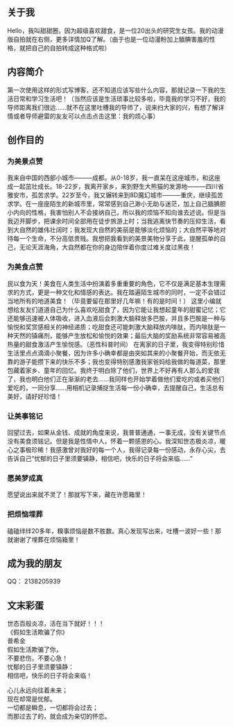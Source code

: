 ## 关于我
Hello，我叫甜甜圈，因为超级喜欢甜食，是一位20出头的研究生女孩。我的动漫版自拍就在右侧，更多详情加Q了解。（由于也是一位动漫粉加上腼腆害羞的性格，就把自己的自拍转成这种格式啦）
## 内容简介
第一次使用这样的形式写博客，还不知道应该写些什么内容，那就记录一下我的生活日常和学习生活吧！（当然应该是生活琐事比较多啦，毕竟我的学习不好，我的导师距离我们很远……就不在这里吐槽我的导师了，说来扫大家的兴，有想了解详情或者导师避雷的友友可以点击点击这里：我的烦心事）
## 创作目的
### 为美景点赞
我来自中国的西部小城市———成都。从0-18岁，我一直呆在这座城市，和这座成一起茁壮成长。18-22岁，我离开家乡，来到野生大熊猫的发源地———四川省雅安市，孤苦求学。22岁至今，我又辗转来到8D魔幻城市———重庆，继续孤苦求学。在一座座陌生的新城市里，常常感到自己渺小无助与迷茫，加上自己腼腆胆小内向的性格，我害怕别人不会接纳自己，所以我的烦恼不知向谁去述说。但是当我迈开脚步，把课余时间全部用在徒步旅游上时；当我逃离快节奏的压抑生活，看到大自然的雄伟壮阔时；我发现大自然的美丽是能够淡化烦恼的；大自然平等地对待每一个生命，不分高低贵贱。我想把我看到的美景美物分享于此，提醒孤单的自己，无论天涯海角，大自然都在你的身边陪伴着你度过难关度过黑夜！
### 为美食点赞
民以食为天！美食在人类生活中扮演着多重重要的角色，它不仅是满足基本生理需求的方式，更是一种文化和情感的表达。我在踏遍陌生城市的同时，一定不会错过当地所有的地道美食！（毕竟要留在那里好几年嘛！有的是时间！）
这里小编就想给友友们道道自己为什么喜欢吃甜食了，因为它能让我想起童年的甜蜜记忆；它还能够迅速被人体吸收，进入血液后会刺激大脑释放多巴胺，并且多巴胺是一种与愉悦和奖赏感相关的神经递质；吃甜食还可能刺激大脑释放内啡肽，而内啡肽是一种天然的镇痛剂，能够产生放松和愉悦的效果；最后大脑的奖励系统非常容易被高热量的甜食激活产生愉悦感。（恶性科普时间）
在离家的日子里，我变得特别珍惜生活里点点滴滴小聚餐，因为许多小确幸都是由突如其来的小聚餐开始，而无依无靠的游子能攒下来的快乐不多；我也变得特别感激我家爸妈给我做的每道菜，那里包藏着家乡、童年的回忆。我终于明白除了他们，世界上不好再有人那么的爱我了，我也明白他们正在渐渐的老去……我同样也开始学着做他们爱吃的或者买他们爱吃的，一同分享……用相机记录捕捉生活每一份小确幸，去提醒自己，生活总有美好，请好好珍惜！
### 让美事铭记
回望过去，如果从金钱、成就的角度来说，我普普通通，一事无成，没有关键节点没有美食须铭记。但是我是性情中人，怀着一颗感恩的心。我深知世态极炎凉，暖心之事极珍稀！我感激曾对我好的每一个人，我得记录每一份感动，永存心尖，去告诉自己“忧郁的日子里须要镇静，相信吧，快乐的日子将会来临……”
### 愿美梦成真
愿望说出来就不灵了！那就写下来，藏在许愿箱里！
### 把烦恼埋葬
磕磕绊绊20多年，糗事烦恼是数不胜数。真心发现写出来，吐槽一波好一些！那就谢谢了埋葬在烦恼箱里！
## 成为我的朋友
QQ： 2138205939


## 文末彩蛋
世态百般炎凉，活在当下就好！！！  
《假如生活欺骗了你》  
普希金  
假如生活欺骗了你，  
不要悲伤，不要心急！  
忧郁的日子里须要镇静：  
相信吧，快乐的日子将会来临！  

心儿永远向往着未来；  
现在却常是忧郁。  
一切都是瞬息，一切都将会过去；  
而那过去了的，就会成为亲切的怀恋。  
